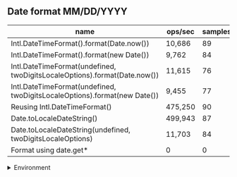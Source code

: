 ## Date format MM/DD/YYYY

|name|ops/sec|samples|
|-|-|-|
|Intl.DateTimeFormat().format(Date.now())|10,686|89|
|Intl.DateTimeFormat().format(new Date())|9,762|84|
|Intl.DateTimeFormat(undefined, twoDigitsLocaleOptions).format(Date.now())|11,615|76|
|Intl.DateTimeFormat(undefined, twoDigitsLocaleOptions).format(new Date())|9,455|77|
|Reusing Intl.DateTimeFormat()|475,250|90|
|Date.toLocaleDateString()|499,943|87|
|Date.toLocaleDateString(undefined, twoDigitsLocaleOptions)|11,703|84|
|Format using date.get*|0|0|


<details>
<summary>Environment</summary>

* __Machine:__ linux x64 | 2 vCPUs | 6.8GB Mem
* __Run:__ Wed Oct 25 2023 03:49:18 GMT+0000 (Coordinated Universal Time)
</details>

<!--
{"environment":{"platform":"linux","arch":"x64","cpus":2,"totalMemory":6.7597503662109375},"benchmarks":[{"name":"Intl.DateTimeFormat().format(Date.now())","opsSec":10685.574335868647,"samples":4},{"name":"Intl.DateTimeFormat().format(new Date())","opsSec":9761.769974798895,"samples":4},{"name":"Intl.DateTimeFormat(undefined, twoDigitsLocaleOptions).format(Date.now())","opsSec":11614.50577784418,"samples":3},{"name":"Intl.DateTimeFormat(undefined, twoDigitsLocaleOptions).format(new Date())","opsSec":9454.64677365822,"samples":4},{"name":"Reusing Intl.DateTimeFormat()","opsSec":475249.5293657673,"samples":5},{"name":"Date.toLocaleDateString()","opsSec":499943.42694623687,"samples":5},{"name":"Date.toLocaleDateString(undefined, twoDigitsLocaleOptions)","opsSec":11703.047863825377,"samples":4},{"name":"Format using date.get*","opsSec":0,"samples":0}]}-->
